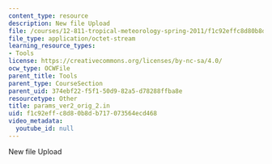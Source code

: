 ```yaml
---
content_type: resource
description: New file Upload
file: /courses/12-811-tropical-meteorology-spring-2011/f1c92effc8d80b8db717073564ecd468_params_ver2_orig_2.in
file_type: application/octet-stream
learning_resource_types:
- Tools
license: https://creativecommons.org/licenses/by-nc-sa/4.0/
ocw_type: OCWFile
parent_title: Tools
parent_type: CourseSection
parent_uid: 374ebf22-f5f1-50d9-82a5-d78288ffba8e
resourcetype: Other
title: params_ver2_orig_2.in
uid: f1c92eff-c8d8-0b8d-b717-073564ecd468
video_metadata:
  youtube_id: null
---
```

New file Upload